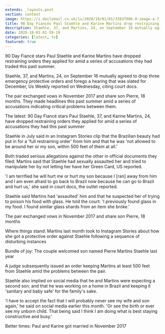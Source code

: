 ```yaml
---
extends: _layouts.post
section: content
image: https://i.dailymail.co.uk/1s/2020/10/01/01/33837066-0-image-a-7_1601512500693.jpg 
title: 90 Day Fiancés Paul Staehle and Karine Martins drop restraining orders following legal problems 
description: Staehle, 37, and Martins, 24, on September 16 mutually agreed to drop three emergency protective orders and forego a hearing that was slated for December. 
date: 2020-10-01-01-59-19 
categories: [latest, tv] 
featured: true 
--- 
```

90 Day Fiancé stars Paul Staehle and Karine Martins have dropped restraining orders they applied for amid a series of accusations they had traded this past summer.

Staehle, 37, and Martins, 24, on September 16 mutually agreed to drop three emergency protective orders and forego a hearing that was slated for December, Us Weekly reported on Wednesday, citing court docs.

The pair exchanged vows in November 2017 and share son Pierre, 18 months. They made headlines this past summer amid a series of accusations indicating critical problems between them.

The latest: 90 Day Fiancé stars Paul Staehle, 37, and Karine Martins, 24, have dropped restraining orders they applied for amid a series of accusations they had this past summer 

Staehle in July said in an Instagram Stories clip that the Brazilian beauty had put in for a 'full restraining order' from him and that he was 'not allowed to be around her or my son, within 500 feet of them at all.'

Both traded serious allegations against the other in official documents they filed: Martins said that Staehle had sexually assaulted her and tried to manipulate her by not letting her have her Green Card, US reported.

'I am terrified he will hurt me or hurt my son because I [ran] away from him and I am even afraid to go back to Brazil now because he can go to Brazil and hurt us,' she said in court docs, the outlet reported.

Staehle said Martins had 'assaulted' him and that he suspected her of trying to poison his food with glass. He told the court: 'I previously found glass in my food. I found similar glass shards from an item she broke.'

The pair exchanged vows in November 2017 and share son Pierre, 18 months

Where things stand: Martins last month took to Instagram Stories about how she got a protective order against Staehle following a sequence of disturbing instances

Bundle of joy: The couple welcomed son named Pierre Martins Staehle last year 

A judge subsequently issued an order keeping Martins at least 500 feet from Staehle amid the problems between the pair.

Staehle also implied on social media that he and Martins were expecting a second son; and that he was working on a home in Brazil and keeping it 'sanitary and baby safe' for the family's sake.

'I have to accept the fact that I will probably never see my wife and son again,' he said on social media earlier this month. 'Or see the birth or ever see my unborn child. That being said I think I am doing what is best staying constructive and busy.'

Better times: Paul and Karine got married in November 2017

